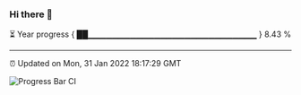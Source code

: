 ### Hi there 👋

⏳ Year progress { ██▁▁▁▁▁▁▁▁▁▁▁▁▁▁▁▁▁▁▁▁▁▁▁▁▁▁▁▁ } 8.43 %

---

⏰ Updated on Mon, 31 Jan 2022 18:17:29 GMT

![Progress Bar CI](https://github.com/liununu/liununu/workflows/Progress%20Bar%20CI/badge.svg)
